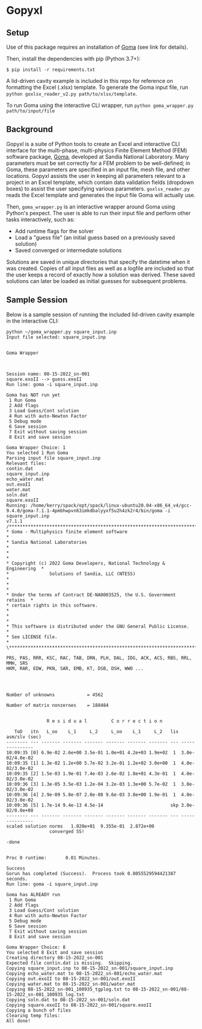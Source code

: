 # Gopyxl

## Setup
Use of this package requires an installation of [Goma](https://github.com/goma/goma) (see link for details).

Then, install the dependencies with pip (Python 3.7+):

```shell
$ pip install -r requirements.txt
``` 

A lid-driven cavity example is included in this repo for reference on formatting the Excel (.xlsx) template.  To generate the Goma input file, run `python goxlsx_reader_v2.py path/to/xlsx/template`.

To run Goma using the interactive CLI wrapper, run `python goma_wrapper.py path/to/input/file`


## Background

Gopyxl is a suite of Python tools to create an Excel and interactive CLI interface for the multi-phase, multi-physics Finite Element Method (FEM) software package, [Goma](https://github.com/goma/goma), developed at Sandia National Laboratory.  Many parameters must be set correctly for a FEM problem to be well-defined; in Goma, these parameters are specified in an input file, mesh file, and other locations.  Gopyxl assists the user in keeping all parameters relevant to a project in an Excel template, which contain data validation fields (dropdown boxes) to assist the user specifying various parameters.  `goxlsx_reader.py` reads the Excel template and generates the input file Goma will actually use.

Then, `goma_wrapper.py` is an interactive wrapper around Goma using Python's pexpect.  The user is able to run their input file and perform other tasks interactively, such as:

- Add runtime flags for the solver
- Load a "guess file" (an initial guess based on a previously saved solution)
- Saved converged or intermediate solutions

Solutions are saved in unique directories that specify the datetime when it was created.  Copies of all input files as well as a logfile are included so that the user keeps a record of exactly how a solution was derived.  These saved solutions can later be loaded as initial guesses for subsequent problems.

## Sample Session

Below is a sample session of running the included lid-driven cavity example in the interactive CLI:

```shell
python ~/goma_wrapper.py square_input.inp
Input file selected: square_input.inp


Goma Wrapper



Session name: 08-15-2022_sn-001
square.exoII --> guess.exoII
Run line: goma -i square_input.inp

Goma has NOT run yet
 1 Run Goma
 2 Add flags
 3 Load Guess/Cont solution
 4 Run with auto-Newton Factor
 5 Debug mode
 6 Save session
 7 Exit without saving session
 8 Exit and save session

Goma Wrapper Choice: 1
You selected 1 Run Goma
Parsing input file square_input.inp
Relevant files:
contin.dat
square_input.inp
echo_water.mat
out.exoII
water.mat
soln.dat
square.exoII
Running: /home/kerry/spack/opt/spack/linux-ubuntu20.04-x86_64_v4/gcc-9.4.0/goma-7.1.1-4pmbhwpvn63imkdbalyyxf5u2h4zk2r4/bin/goma -i square_input.inp
v7.1.1
/*************************************************************************
* Goma - Multiphysics finite element software                            *
* Sandia National Laboratories                                           *
*                                                                        *
* Copyright (c) 2022 Goma Developers, National Technology & Engineering  *
*               Solutions of Sandia, LLC (NTESS)                         *
*                                                                        *
* Under the terms of Contract DE-NA0003525, the U.S. Government retains  *
* certain rights in this software.                                       *
*                                                                        *
* This software is distributed under the GNU General Public License.     *
* See LICENSE file.                                                      *
\************************************************************************/

PRS, PAS, RRR, KSC, RAC, TAB, DRN, PLH, DAL, IDG, ACK, ACS, RBS, RRL, MMH, SRS
HKM, RAR, EDW, PKN, SAR, EMB, KT, DSB, DSH, WWO ...




Number of unknowns            = 4562

Number of matrix nonzeroes    = 188484


               R e s i d u a l         C o r r e c t i o n

   ToD   itn   L_oo    L_1     L_2     L_oo    L_1     L_2   lis  asm/slv (sec)
-------- --- ------- ------- ------- ------- ------- ------- --- ---------------
10:09:35 [0] 6.9e-02 2.6e+00 3.5e-01 1.0e+01 4.2e+03 1.9e+02  1  3.0e-02/4.0e-02
10:09:35 [1] 1.3e-02 1.2e+00 5.7e-02 3.2e-01 1.2e+02 3.0e+00  1  4.0e-02/3.0e-02
10:09:35 [2] 1.5e-03 1.9e-01 7.4e-03 2.6e-02 1.8e+01 4.3e-01  1  4.0e-02/3.0e-02
10:09:36 [3] 1.3e-05 3.5e-03 1.2e-04 3.2e-03 1.3e+00 5.7e-02  1  3.0e-02/3.0e-02
10:09:36 [4] 2.9e-09 5.8e-07 2.0e-08 9.6e-03 3.8e+00 1.9e-01  1  4.0e-02/3.0e-02
10:09:36 [5] 1.7e-14 9.4e-13 4.5e-14                         skp 3.0e-02/0.0e+00
-------- --- ------- ------- ------- ------- ------- ------- --- ---------------
scaled solution norms   1.020e+01  9.355e-01  2.872e+00
                converged SS!

-done


Proc 0 runtime:       0.01 Minutes.

Success
Gorun has completed (Success).  Process took 0.8055529594421387 seconds.
Run line: goma -i square_input.inp

Goma has ALREADY run
 1 Run Goma
 2 Add flags
 3 Load Guess/Cont solution
 4 Run with auto-Newton Factor
 5 Debug mode
 6 Save session
 7 Exit without saving session
 8 Exit and save session

Goma Wrapper Choice: 8
You selected 8 Exit and save session
Creating directory 08-15-2022_sn-001
Expected file contin.dat is missing.  Skipping.
Copying square_input.inp to 08-15-2022_sn-001/square_input.inp
Copying echo_water.mat to 08-15-2022_sn-001/echo_water.mat
Copying out.exoII to 08-15-2022_sn-001/out.exoII
Copying water.mat to 08-15-2022_sn-001/water.mat
Copying 08-15-2022_sn-001_100935_tgplog.txt to 08-15-2022_sn-001/08-15-2022_sn-001_100935_log.txt
Copying soln.dat to 08-15-2022_sn-001/soln.dat
Copying square.exoII to 08-15-2022_sn-001/square.exoII
Copying a bunch of files
Clearing temp files:
All done!
```
